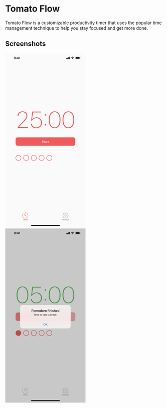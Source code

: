 # Tomato Flow

Tomato Flow is a customizable productivity timer that uses the popular time management technique to help you stay focused and get more done.

## Screenshots

<p float="left">
  <img src="/screenshot1.png" width="256">
  <img src="/screenshot2.png" width="256">
</p>
